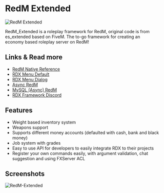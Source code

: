 # RedM Extended
![RedM Extended](https://cdn.discordapp.com/attachments/686807996420063232/901407156245512192/unknown2343.png)

RedM_Extended is a roleplay framework for RedM, original code is from es_extended based on FiveM. The to-go framework for creating an economy based roleplay server on RedM!

## Links & Read more
- [RedM Native Reference](https://vespura.com/doc/natives/)
- [RDX Menu Default](https://github.com/Redm-Extended-PT/rdx_menu_default)
- [RDX Menu Dialog](https://github.com/Redm-Extended-PT/rdx_menu_dialog)
- [Async RedM](https://github.com/TigoDevelopment/redm-async/tree/master)
- [MySQL (Async) RedM](https://github.com/TigoDevelopment/redm-mysql-async)
- [RDX Framework Discord](https://discord.gg/VkhUUGHpNs)

## Features
- Weight based inventory system
- Weapons support
- Supports different money accounts (defaulted with cash, bank and black money)
- Job system with grades
- Easy to use API for developers to easily integrate RDX to their projects
- Register your own commands easily, with argument validation, chat suggestion and using FXServer ACL

## Screenshots
![RedM-Extended](https://cdn.discordapp.com/attachments/686807996420063232/901408246991032390/unknown.png)
